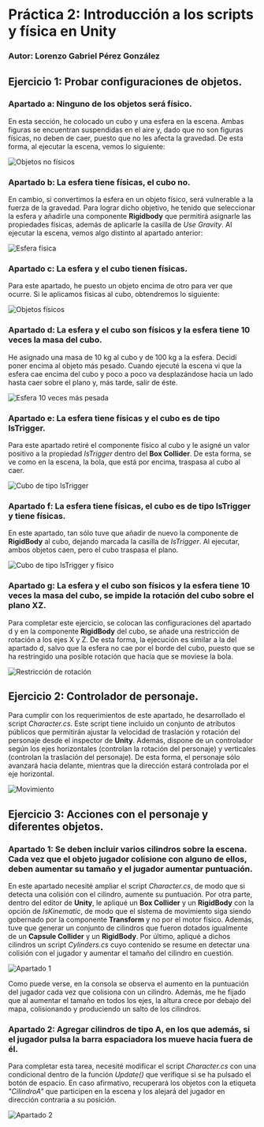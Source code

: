 # Práctica 2: Introducción a los scripts y física en Unity
### Autor: Lorenzo Gabriel Pérez González

## Ejercicio 1: Probar configuraciones de objetos.
### Apartado a: Ninguno de los objetos será físico.
En esta sección, he colocado un cubo y una esfera en la escena. Ambas figuras se encuentran suspendidas en el aire y, dado que no son figuras físicas, no deben de caer, puesto que no les afecta la gravedad. De esta forma, al ejecutar la escena, vemos lo siguiente:

![Objetos no físicos](images/Apartadoa.gif)

### Apartado b: La esfera tiene físicas, el cubo no.
En cambio, si convertimos la esfera en un objeto físico, será vulnerable a la fuerza de la gravedad. Para lograr dicho objetivo, he tenido que seleccionar la esfera y añadirle una componente **Rigidbody** que permitirá asignarle las propiedades físicas, además de aplicarle la casilla de *Use Gravity*. Al ejecutar la escena, vemos algo distinto al apartado anterior:

![Esfera física](images/Apartadob.gif)

### Apartado c: La esfera y el cubo tienen físicas.
Para este apartado, he puesto un objeto encima de otro para ver que ocurre. Si le aplicamos físicas al cubo, obtendremos lo siguiente:

![Objetos físicos](images/Apartadoc.gif)

### Apartado d: La esfera y el cubo son físicos y la esfera tiene 10 veces la masa del cubo.
He asignado una masa de 10 kg al cubo y de 100 kg a la esfera. Decidí poner encima al objeto más pesado. Cuando ejecuté la escena vi que la esfera cae encima del cubo y poco a poco va desplazándose hacia un lado hasta caer sobre el plano y, más tarde, salir de éste.

![Esfera 10 veces más pesada](images/Apartadod.gif)

### Apartado e: La esfera tiene físicas y el cubo es de tipo IsTrigger.
Para este apartado retiré el componente físico al cubo y le asigné un valor positivo a la propiedad *IsTrigger* dentro del **Box Collider**. De esta forma, se ve como en la escena, la bola, que está por encima, traspasa al cubo al caer.

![Cubo de tipo IsTrigger](images/Apartadoe.gif)

### Apartado f: La esfera tiene físicas, el cubo es de tipo IsTrigger y tiene físicas.
En este apartado, tan sólo tuve que añadir de nuevo la componente de **RigidBody** al cubo, dejando marcada la casilla de *IsTrigger*. Al ejecutar, ambos objetos caen, pero el cubo traspasa el plano.

![Cubo de tipo IsTrigger y físico](images/Apartadof.gif)

### Apartado g: La esfera y el cubo son físicos y la esfera tiene 10 veces la masa del cubo, se impide la rotación del cubo sobre el plano XZ.
Para completar este ejercicio, se colocan las configuraciones del apartado d y en la componente **RigidBody** del cubo, se añade una restricción de rotación a los ejes X y Z. De esta forma, la ejecución es similar a la del apartado d, salvo que la esfera no cae por el borde del cubo, puesto que se ha restringido una posible rotación que hacía que se moviese la bola.

![Restricción de rotación](images/Apartadog.gif)

## Ejercicio 2: Controlador de personaje.

Para cumplir con los requerimientos de este apartado, he desarrollado el script *Character.cs*. Este script tiene incluido un conjunto de atributos públicos que permitirán ajustar la velocidad de traslación y rotación del personaje desde el inspector de **Unity**. Además, dispone de un controlador según los ejes horizontales (controlan la rotación del personaje) y verticales (controlan la traslación del personaje). De esta forma, el personaje sólo avanzará hacia delante, mientras que la dirección estará controlada por el eje horizontal.

![Movimiento](images/Movimiento.gif)

## Ejercicio 3: Acciones con el personaje y diferentes objetos.
### Apartado 1: Se deben incluir varios cilindros sobre la escena. Cada vez que el objeto jugador colisione con alguno de ellos, deben aumentar su tamaño y el jugador aumentar puntuación.

En este apartado necesité ampliar el script *Character.cs*, de modo que si detecta una colisión con el cilindro, aumente su puntuación. Por otra parte, dentro del editor de **Unity**, le apliqué un **Box Collider** y un **RigidBody** con la opción de *IsKinematic*, de modo que el sistema de movimiento siga siendo gobernado por la componente **Transform** y no por el motor físico. Además, tuve que generar un conjunto de cilindros que fueron dotados igualmente de un **Capsule Collider** y un **RigidBody**. Por último, apliqué a dichos cilindros un script *Cylinders.cs* cuyo contenido se resume en detectar una colisión con el jugador y aumentar el tamaño del cilindro en cuestión.

![Apartado 1](images/Apartado1.gif)

Como puede verse, en la consola se observa el aumento en la puntuación del jugador cada vez que colisiona con un cilindro. Además, me he fijado que al aumentar el tamaño en todos los ejes, la altura crece por debajo del mapa, colisionando y produciendo un salto de los cilindros.

### Apartado 2: Agregar cilindros de tipo A, en los que además, si el jugador pulsa la barra espaciadora los mueve hacia fuera de él. 

Para completar esta tarea, necesité modificar el script *Character.cs* con una condicional dentro de la función *Update()* que verifique si se ha pulsado el botón de espacio. En caso afirmativo, recuperará los objetos con la etiqueta *"CilindroA"* que participen en la escena y los alejará del jugador en dirección contraria a su posición.

![Apartado 2](images/Apartado2.gif)

